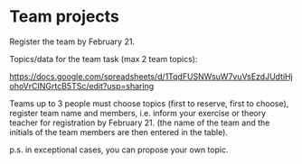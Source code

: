 # Team projects

Register the team by February 21.

Topics/data for the team task (max 2 team topics):

https://docs.google.com/spreadsheets/d/1TqdFUSNWsuW7vuVsEzdJUdtiHjohoVrCINGrtcB5TSc/edit?usp=sharing

Teams up to 3 people must choose topics (first to reserve, first to choose), register team name and members, i.e. inform your exercise or theory teacher for registration by February 21. (the name of the team and the initials of the team members are then entered in the table).

p.s. in exceptional cases, you can propose your own topic.
